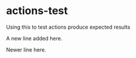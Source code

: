 # actions-test
Using this to test actions produce expected results

A new line added here.

Newer line here.
